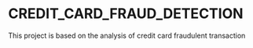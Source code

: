 # CREDIT_CARD_FRAUD_DETECTION
This project is based on the analysis of credit card fraudulent transaction
